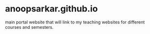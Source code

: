 anoopsarkar.github.io
=====================

main portal website that will link to my teaching websites for different courses and semesters.
